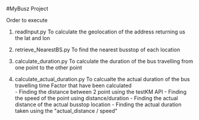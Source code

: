 #MyBusz Project

Order to execute
1) readInput.py 
    To calculate the geolocation of the address returning us the lat and lon

2) retrieve_NearestBS.py
    To find the nearest busstop of each location

3) calculate_duration.py
    To calculate the duration of the bus travelling from one point to the other point

4) calculate_actual_duration.py
    To calcualte the actual duration of the bus travelling time
    Factor that have been calculated
        <br>- Finding the distance between 2 point using the testKM API
        - Finding the speed of the point using distance/duration
        - Finding the actual distance of the actual busstop location
        - Finding the actual duration taken using the "actual_distance / speed"